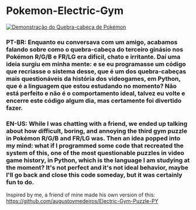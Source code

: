 # Pokemon-Electric-Gym

[![Demonstração do Quebra-cabeça de Pokémon](https://img.youtube.com/vi/FuhzqBmH2yk/0.jpg)](https://www.youtube.com/watch?v=FuhzqBmH2yk)

### PT-BR: Enquanto eu conversava com um amigo, acabamos falando sobre como o quebra-cabeça do terceiro ginásio nos Pokémon R/G/B e FR/LG era difícil, chato e irritante. Daí uma ideia surgiu em minha mente: e se eu programasse um código que recriasse o sistema desse, que é um dos quebra-cabeças mais questionáveis da história dos videogames, em Python, que é a linguagem que estou estudando no momento? Não está perfeito e não é o comportamento ideal, talvez eu volte e encerre este código algum dia, mas certamente foi divertido fazer.

### EN-US: While I was chatting with a friend, we ended up talking about how difficult, boring, and annoying the third gym puzzle in Pokémon R/G/B and FR/LG was. Then an idea popped into my mind: what if I programmed some code that recreated the system of this, one of the most questionable puzzles in video game history, in Python, which is the language I am studying at the moment? It's not perfect and it's not ideal behavior, maybe I'll go back and close this code someday, but it was certainly fun to do.

Inspired by me, a friend of mine made his own version of this: https://github.com/augustovmedeiros/Electric-Gym-Puzzle-PY
